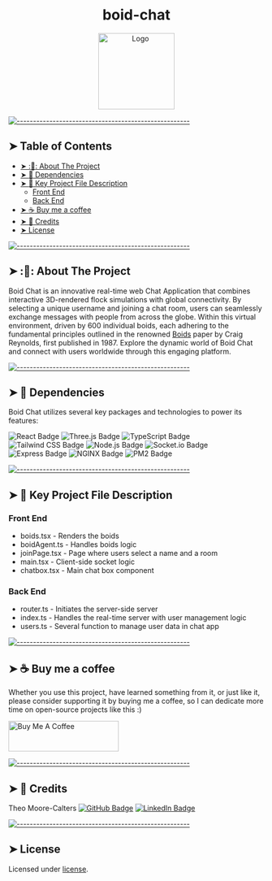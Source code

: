 <!-- ⚠️ This README has been generated from the file(s) "blueprint.md" ⚠️--><h1 align="center">boid-chat</h1>
<p align="center">
  <img src="images/boid-pic_clean.png" alt="Logo" width="150" height="auto" />
</p>


[![-----------------------------------------------------](https://raw.githubusercontent.com/andreasbm/readme/master/assets/lines/aqua.png)](#table-of-contents)

## ➤ Table of Contents

* [➤ ::pencil:: About The Project](#-pencil-about-the-project)
* [➤ :rocket: Dependencies](#-rocket-dependencies)
* [➤ :floppy_disk: Key Project File Description](#-floppy_disk-key-project-file-description)
	* [Front End](#front-end)
	* [Back End](#back-end)
* [➤ :coffee: Buy me a coffee](#-coffee-buy-me-a-coffee)
* [➤ :scroll: Credits](#-scroll-credits)
* [➤ License](#-license)


[![-----------------------------------------------------](https://raw.githubusercontent.com/andreasbm/readme/master/assets/lines/aqua.png)](#pencil-about-the-project)

## ➤ ::pencil:: About The Project
Boid Chat is an innovative real-time web Chat Application that combines interactive 3D-rendered flock simulations with global connectivity. By selecting a unique username and joining a chat room, users can seamlessly exchange messages with people from across the globe. Within this virtual environment, driven by 600 individual boids, each adhering to the fundamental principles outlined in the renowned [Boids](https://www.red3d.com/cwr/boids) paper by Craig Reynolds, first published in 1987. Explore the dynamic world of Boid Chat and connect with users worldwide through this engaging platform.

[![-----------------------------------------------------](https://raw.githubusercontent.com/andreasbm/readme/master/assets/lines/aqua.png)](#rocket-dependencies)

## ➤ :rocket: Dependencies
Boid Chat utilizes several key packages and technologies to power its features:

![React Badge](https://img.shields.io/badge/React-61DAFB?logo=react&logoColor=000&style=for-the-badge) ![Three.js Badge](https://img.shields.io/badge/Three.js-000?logo=threedotjs&logoColor=fff&style=for-the-badge)  ![TypeScript Badge](https://img.shields.io/badge/TypeScript-3178C6?logo=typescript&logoColor=fff&style=for-the-badge)   ![Tailwind CSS Badge](https://img.shields.io/badge/Tailwind%20CSS-06B6D4?logo=tailwindcss&logoColor=fff&style=for-the-badge) ![Node.js Badge](https://img.shields.io/badge/Node.js-393?logo=nodedotjs&logoColor=fff&style=for-the-badge) ![Socket.io Badge](https://img.shields.io/badge/Socket.io-010101?logo=socketdotio&logoColor=fff&style=for-the-badge)
![Express Badge](https://img.shields.io/badge/Express-000?logo=express&logoColor=fff&style=for-the-badge) ![NGINX Badge](https://img.shields.io/badge/NGINX-009639?logo=nginx&logoColor=fff&style=for-the-badge) ![PM2 Badge](https://img.shields.io/badge/PM2-2B037A?logo=pm2&logoColor=fff&style=for-the-badge)

[![-----------------------------------------------------](https://raw.githubusercontent.com/andreasbm/readme/master/assets/lines/aqua.png)](#floppy_disk-key-project-file-description)

## ➤ :floppy_disk: Key Project File Description

### Front End
* boids.tsx - Renders the boids
* boidAgent.ts - Handles boids logic
* joinPage.tsx - Page where users select a name and a room
* main.tsx - Client-side socket logic
* chatbox.tsx - Main chat box component
### Back End
* router.ts - Initiates the server-side server
* index.ts - Handles the real-time server with user  management logic
* users.ts - Several function to manage user data in chat app

[![-----------------------------------------------------](https://raw.githubusercontent.com/andreasbm/readme/master/assets/lines/aqua.png)](#coffee-buy-me-a-coffee)

## ➤ :coffee: Buy me a coffee
Whether you use this project, have learned something from it, or just like it, please consider supporting it by buying me a coffee, so I can dedicate more time on open-source projects like this :)

<a href="https://www.buymeacoffee.com/i1Cps" target="_blank"><img src="https://cdn.buymeacoffee.com/buttons/v2/default-violet.png" alt="Buy Me A Coffee" style="height: 60px !important;width: 217px !important;" ></a>


[![-----------------------------------------------------](https://raw.githubusercontent.com/andreasbm/readme/master/assets/lines/aqua.png)](#scroll-credits)

## ➤ :scroll: Credits
Theo Moore-Calters
[![GitHub Badge](https://img.shields.io/badge/GitHub-100000?style=for-the-badge&logo=github&logoColor=white)](https://github.com/i1Cps) [![LinkedIn Badge](https://img.shields.io/badge/LinkedIn-0077B5?style=for-the-badge&logo=linkedin&logoColor=white)](www.linkedin.com/in/theo-moore-calters)


[![-----------------------------------------------------](https://raw.githubusercontent.com/andreasbm/readme/master/assets/lines/aqua.png)](#license)

## ➤ License
	
Licensed under [license](https://opensource.org/licenses/license).
